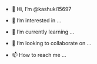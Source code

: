 - 👋 Hi, I’m @kashuki15697
- 👀 I’m interested in ...



- 🌱 I’m currently learning ...
- 💞️ I’m looking to collaborate on ...
- 📫 How to reach me ...

<!---
kashuki15697/kashuki15697 is a ✨ special ✨ repository because its `README.md` (this file) appears on your GitHub profile.
You can click the Preview link to take a look at your changes.
--->
